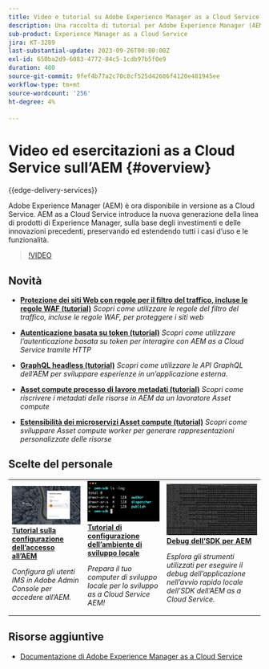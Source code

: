 ```yaml
---
title: Video e tutorial su Adobe Experience Manager as a Cloud Service
description: Una raccolta di tutorial per Adobe Experience Manager (AEM) as a Cloud Service
sub-product: Experience Manager as a Cloud Service
jira: KT-3289
last-substantial-update: 2023-09-26T00:00:00Z
exl-id: 650ba2d9-6083-4772-84c5-1cdb97b5f0e9
duration: 480
source-git-commit: 9fef4b77a2c70c8cf525d42686f4120e481945ee
workflow-type: tm+mt
source-wordcount: '256'
ht-degree: 4%

---
```


# Video ed esercitazioni as a Cloud Service sull’AEM {#overview}

{{edge-delivery-services}}

Adobe Experience Manager (AEM) è ora disponibile in versione as a Cloud Service. AEM as a Cloud Service introduce la nuova generazione della linea di prodotti di Experience Manager, sulla base degli investimenti e delle innovazioni precedenti, preservando ed estendendo tutti i casi d’uso e le funzionalità.

>[!VIDEO](https://video.tv.adobe.com/v/31085?quality=12&learn=on)

<div id="whats-new-section">

## Novità

* **[Protezione dei siti Web con regole per il filtro del traffico, incluse le regole WAF (tutorial)](https://experienceleague.adobe.com/docs/experience-manager-learn/cloud-service/security/traffic-filter-and-waf-rules/overview.html?lang=it)**
  *Scopri come utilizzare le regole del filtro del traffico, incluse le regole WAF, per proteggere i siti web*

* **[Autenticazione basata su token (tutorial)](https://experienceleague.adobe.com/docs/experience-manager-learn/getting-started-with-aem-headless/authentication/overview.html)**
  *Scopri come utilizzare l’autenticazione basata su token per interagire con AEM as a Cloud Service tramite HTTP*

* **[GraphQL headless (tutorial)](https://experienceleague.adobe.com/docs/experience-manager-learn/getting-started-with-aem-headless/graphql/overview.html?lang=it)**
  *Scopri come utilizzare le API GraphQL dell’AEM per sviluppare esperienze in un’applicazione esterna.*

* **[Asset compute processo di lavoro metadati (tutorial)](./asset-compute/advanced/metadata.md)**
  *Scopri come riscrivere i metadati delle risorse in AEM da un lavoratore Asset compute*

* **[Estensibilità dei microservizi Asset compute (tutorial)](./asset-compute/overview.md)**
  *Scopri come sviluppare Asset compute worker per generare rappresentazioni personalizzate delle risorse*

</div>

<div id="recs-overview-body-1"></div>
<div id="recs-overview-body-2"></div>
<div id="recs-overview-body-3"></div>
<div id="recs-overview-body-4"></div>
<div id="recs-overview-body-5"></div>
<div id="recs-overview-body-6"></div>

<div id="staff-picks-section">

## Scelte del personale

<table>
   <td>
      <a href="./accessing/overview.md">
      <img alt="Configurazione dell’accesso a AEM as a Cloud Service" src="./assets/overview/staff-pick__accessing.png"/>
      </a>
      <div>
         <a href="./accessing/overview.md">
         <strong>Tutorial sulla configurazione dell’accesso all’AEM</strong>
         </a>
      </div>
      <p>
         <em>Configura gli utenti IMS in Adobe Admin Console per accedere all’AEM.</em>
      <p>
   </td>   
   <td>
      <a href="./local-development-environment/overview.md">
      <img alt="Tutorial sulla configurazione dell’ambiente di sviluppo locale" src="./assets/overview/staff-pick__local-development-environment-set-up.png"/>
      </a>
      <div>
         <a href="./local-development-environment/overview.md">
         <strong>Tutorial di configurazione dell’ambiente di sviluppo locale</strong>
         </a>
      </div>
      <p>
         <em>Prepara il tuo computer di sviluppo locale per lo sviluppo as a Cloud Service AEM!</em>
      <p>
   </td>   
   <td>
      <a href="./debugging/aem-sdk-local-quickstart/overview.md">
      <img alt="Eseguire il debug dell’avvio rapido locale dell’SDK dell’AEM" src="./assets/overview/staff-pick__debugging.png"/>
      </a>
      <div>
         <a href="./debugging/aem-sdk-local-quickstart/overview.md">
         <strong>Debug dell’SDK per AEM</strong>
         </a>
      </div>
      <p>
         <em>Esplora gli strumenti utilizzati per eseguire il debug dell’applicazione nell’avvio rapido locale dell’SDK dell’AEM as a Cloud Service.</em>
      <p>
   </td>
</table>

</div>

## Risorse aggiuntive

* [Documentazione di Adobe Experience Manager as a Cloud Service](https://experienceleague.adobe.com/docs/experience-manager-cloud-service/landing/home.html?lang=it)
